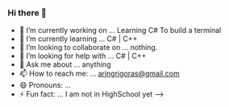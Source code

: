 ### Hi there 👋


- 🔭 I’m currently working on ... Learning C# To build a terminal
- 🌱 I’m currently learning ... C# | C++
- 👯 I’m looking to collaborate on ... nothing.
- 🤔 I’m looking for help with ... C# | C++
- 💬 Ask me about ... anything
- 📫 How to reach me: ... aringrigoras@gmail.com
- 😄 Pronouns: ...
- ⚡ Fun fact: ... I am not in HighSchool yet
-->
